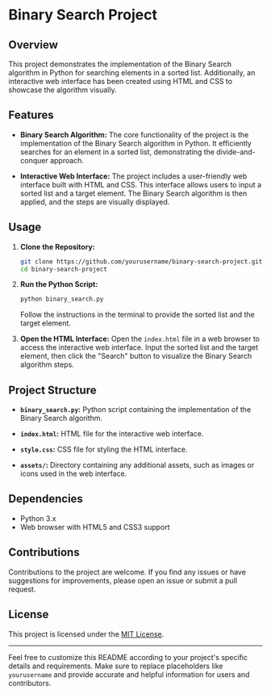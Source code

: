 # Binary Search Project

## Overview

This project demonstrates the implementation of the Binary Search algorithm in Python for searching elements in a sorted list. Additionally, an interactive web interface has been created using HTML and CSS to showcase the algorithm visually.

## Features

- **Binary Search Algorithm:** The core functionality of the project is the implementation of the Binary Search algorithm in Python. It efficiently searches for an element in a sorted list, demonstrating the divide-and-conquer approach.

- **Interactive Web Interface:** The project includes a user-friendly web interface built with HTML and CSS. This interface allows users to input a sorted list and a target element. The Binary Search algorithm is then applied, and the steps are visually displayed.

## Usage

1. **Clone the Repository:**
   ```bash
   git clone https://github.com/yourusername/binary-search-project.git
   cd binary-search-project
   ```

2. **Run the Python Script:**
   ```bash
   python binary_search.py
   ```
   Follow the instructions in the terminal to provide the sorted list and the target element.

3. **Open the HTML Interface:**
   Open the `index.html` file in a web browser to access the interactive web interface. Input the sorted list and the target element, then click the "Search" button to visualize the Binary Search algorithm steps.

## Project Structure

- **`binary_search.py`:** Python script containing the implementation of the Binary Search algorithm.

- **`index.html`:** HTML file for the interactive web interface.

- **`style.css`:** CSS file for styling the HTML interface.

- **`assets/`:** Directory containing any additional assets, such as images or icons used in the web interface.

## Dependencies

- Python 3.x
- Web browser with HTML5 and CSS3 support

## Contributions

Contributions to the project are welcome. If you find any issues or have suggestions for improvements, please open an issue or submit a pull request.

## License

This project is licensed under the [MIT License](LICENSE).

---

Feel free to customize this README according to your project's specific details and requirements. Make sure to replace placeholders like `yourusername` and provide accurate and helpful information for users and contributors.
